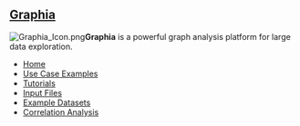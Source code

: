 ## [Graphia](Graphia:Home "wikilink")

![Graphia_Icon.png](Graphia_Icon.png "Graphia_Icon.png")**Graphia** is
a powerful graph analysis platform for large data exploration.

  - [Home](Graphia:Home "wikilink")
  - [Use Case Examples](Graphia:Use_Case_Examples "wikilink")
  - [Tutorials](Graphia:Tutorials "wikilink")
  - [Input Files](Graphia:Input_formats "wikilink")
  - [Example Datasets](https://kajeka.com/example-data/)
  - [Correlation Analysis](Graphia:Correlation_Analysis "wikilink")